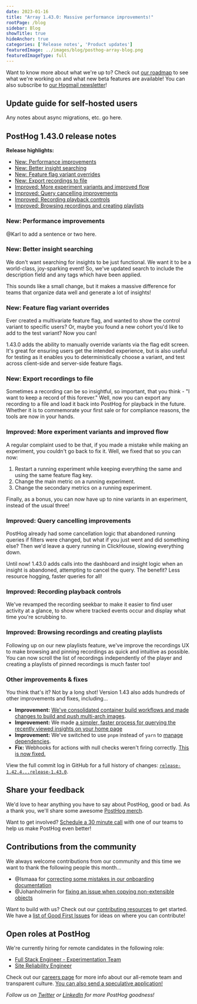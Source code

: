 ```yaml
---
date: 2023-01-16
title: "Array 1.43.0: Massive performance improvements!"
rootPage: /blog
sidebar: Blog
showTitle: true
hideAnchor: true
categories: ['Release notes', 'Product updates']
featuredImage: ../images/blog/posthog-array-blog.png
featuredImageType: full
---
```


Want to know more about what we're up to? Check out [our roadmap](/roadmap) to see what we're working on and what new beta features are available! You can also subscribe to [our Hogmail newsletter](/newsletter)!

## Update guide for self-hosted users

Any notes about async migrations, etc. go here.

## PostHog 1.43.0 release notes

**Release highlights:**

- [New: Performance improvements](#new-performance-improvements)
- [New: Better insight searching](#new-better-insight-searching)
- [New: Feature flag variant overrides](#new-feature-flag-variant-overrides)
- [New: Export recordings to file](#new-export-recordings-to-file)
- [Improved: More experiment variants and improved flow](#improved-more-experiment-variants-and-improved-flow)
- [Improved: Query cancelling improvements](#improved-query-cancelling-improvements)
- [Improved: Recording playback controls](#improved-recording-playback-controls)
- [Improved: Browsing recordings and creating playlists](#improved-browsing-recordings-and-creating-playlists)

### New: Performance improvements

@Karl to add a sentence or two here. 

### New: Better insight searching
We don't want searching for insights to be just functional. We want it to be a world-class, joy-sparking event! So, we've updated search to include the description field and any tags which have been applied.

This sounds like a small change, but it makes a massive difference for teams that organize data well and generate a lot of insights!

### New: Feature flag variant overrides
Ever created a multivariate feature flag, and wanted to show the control variant to specific users? Or, maybe you found a new cohort you'd like to add to the test variant? Now you can!

1.43.0 adds the ability to manually override variants via the flag edit screen. It's great for ensuring users get the intended experience, but is also useful for testing as it enables you to deterministically choose a variant, and test across client-side and server-side feature flags.

### New: Export recordings to file
Sometimes a recording can be so insightful, so important, that you think - "I want to keep a record of this forever." Well, now you can export any recording to a file and load it back into PostHog for playback in the future. Whether it is to commemorate your first sale or for compliance reasons, the tools are now in your hands.

### Improved: More experiment variants and improved flow
A regular complaint used to be that, if you made a mistake while making an experiment, you couldn't go back to fix it. Well, we fixed that so you can now:

1. Restart a running experiment while keeping everything the same and using the same feature flag key.
2. Change the main metric on a running experiment.
3. Change the secondary metrics on a running experiment.

Finally, as a bonus, you can now have up to nine variants in an experiment, instead of the usual three!

### Improved: Query cancelling improvements
PostHog already had some cancellation logic that abandoned running queries if filters were changed, but what if you just went and did something else? Then we'd leave a query running in ClickHouse, slowing everything down. 

Until now! 1.43.0 adds calls into the dashboard and insight logic when an insight is abandoned, attempting to cancel the query. The benefit? Less resource hogging, faster queries for all!

### Improved: Recording playback controls 
We've revamped the recording seekbar to make it easier to find user activity at a glance, to show where tracked events occur and display what time you're scrubbing to.

### Improved: Browsing recordings and creating playlists
Following up on our new playlists feature, we've improve the recordings UX to make browsing and pinning recordings as quick and intuitive as possible. You can now scroll the list of recordings independently of the player and creating a playlists of pinned recordings is much faster too!

### Other improvements & fixes
You think that's it? Not by a long shot! Version 1.43 also adds hundreds of other improvements and fixes, including...

- **Improvement:** [We've consolidated container build workflows and made changes to build and push multi-arch images](https://github.com/PostHog/posthog/pull/13543).
- **Improvement:** We made [a simpler, faster process for querying the recently viewed insights on your home page](https://github.com/PostHog/posthog/pull/13529)
- **Improvement:** We've switched to use `pnpm` instead of `yarn` to [manage dependencies](https://github.com/PostHog/posthog/pull/13190).
- **Fix:** Webhooks for actions with null checks weren't firing correctly. [This is now fixed.](https://github.com/PostHog/posthog/issues/12893)

View the full commit log in GitHub for a full history of changes: [`release-1.42.4...release-1.43.0`](https://github.com/PostHog/posthog/compare/release-1.42.0...release-1.43.0).

## Share your feedback
We'd love to hear anything you have to say about PostHog, good or bad. As a thank you, we'll share some awesome [PostHog merch](https://merch.posthog.com).

Want to get involved? [Schedule a 30 minute call](https://calendly.com/posthog-feedback) with one of our teams to help us make PostHog even better!

## Contributions from the community
We always welcome contributions from our community and this time we want to thank the following people this month...

- @Ismaaa for [correcting some mistakes in our onboarding documentation](https://github.com/PostHog/posthog.com/pull/1840)
- @Johanholmerin for [fixing an issue when copying non-extensible objects](https://github.com/PostHog/posthog-js/pull/478)

Want to build with us? Check out our [contributing resources](/docs/contribute) to get started. We have a [list of Good First Issues](https://github.com/PostHog/posthog/issues?q=is%3Aopen+is%3Aissue+label%3A%22good+first+issue%22) for ideas on where you can contribute!

## Open roles at PostHog
We're currently hiring for remote candidates in the following role:

- [Full Stack Engineer - Experimentation Team](/careers/full-stack-engineer-experimentation)
- [Site Reliability Engineer](/careers/site-reliability-engineer)

Check out our [careers page](https://posthog.com/careers) for more info about our all-remote team and transparent culture. [You can also send a speculative application!](mailto:careers@posthog.com)

_Follow us on [Twitter](https://twitter.com/PostHog) or [LinkedIn](https://linkedin.com/company/posthog) for more PostHog goodness!_

<ArrayCTA />
